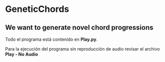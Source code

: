 # GeneticChords
## We want to generate novel chord progressions

Todo el programa está contenido en **Play.py**.

Para la ejecución del programa sin reproducción de audio revisar el archivo **Play - No Audio**
